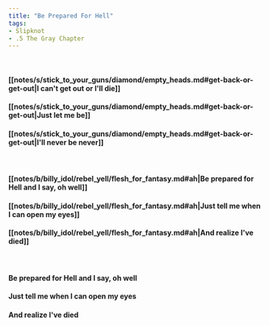 ```yaml
---
title: "Be Prepared For Hell"
tags:
- Slipknot
- .5 The Gray Chapter
---
```

&nbsp;
#### [[notes/s/stick_to_your_guns/diamond/empty_heads.md#get-back-or-get-out|I can't get out or I'll die]]
#### [[notes/s/stick_to_your_guns/diamond/empty_heads.md#get-back-or-get-out|Just let me be]]
#### [[notes/s/stick_to_your_guns/diamond/empty_heads.md#get-back-or-get-out|I'll never be never]]
&nbsp;
#### [[notes/b/billy_idol/rebel_yell/flesh_for_fantasy.md#ah|Be prepared for Hell and I say, oh well]]
#### [[notes/b/billy_idol/rebel_yell/flesh_for_fantasy.md#ah|Just tell me when I can open my eyes]]
#### [[notes/b/billy_idol/rebel_yell/flesh_for_fantasy.md#ah|And realize I've died]]
&nbsp;
#### Be prepared for Hell and I say, oh well
#### Just tell me when I can open my eyes
#### And realize I've died

